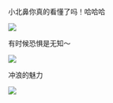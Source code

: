 小北鼻你真的看懂了吗！哈哈哈

![](http://p2.pstatp.com/large/3610/2228597149)


有时候恐惧是无知～

![](http://p2.pstatp.com/large/3634/8393574921)


冲浪的魅力

![](http://p2.pstatp.com/large/3644/6555991544)